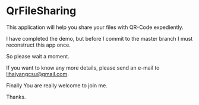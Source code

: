 # QrFileSharing

This application will help you share your files with QR-Code expediently.

I have completed the demo, but before I commit to the master branch I must reconstruct this app once.

So please wait a moment.

If you want to know any more details, please send an e-mail to lihaiyangcsu@gmail.com.

Finally You are really welcome to join me.

Thanks.

